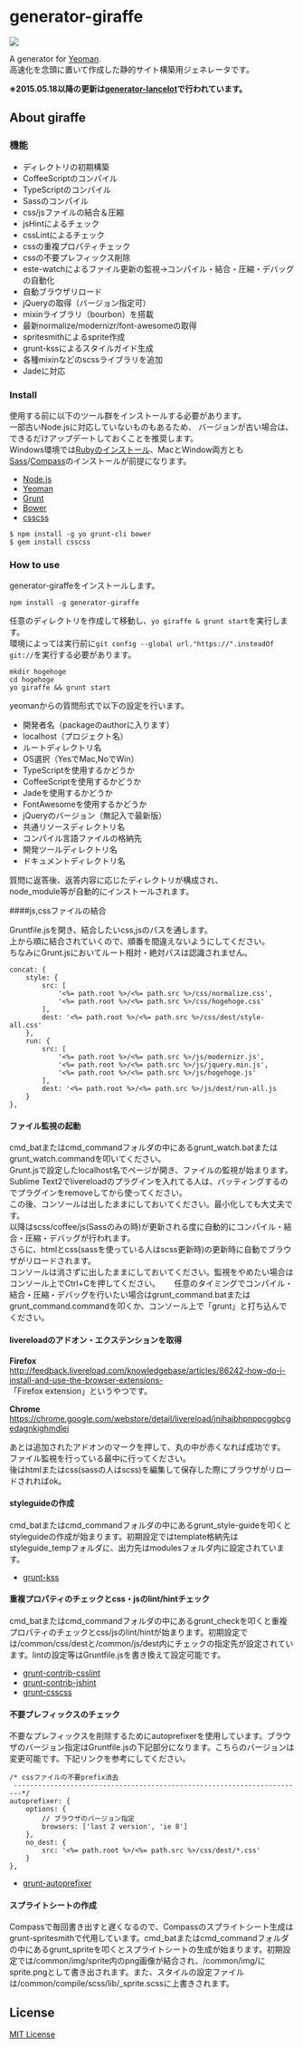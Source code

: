 # generator-giraffe

![](http://ones-locus-plus.sakura.ne.jp/giraffe2.jpg)

A generator for [Yeoman](http://yeoman.io).  
高速化を念頭に置いて作成した静的サイト構築用ジェネレータです。

**※2015.05.18以降の更新は[generator-lancelot](https://github.com/tsukasa-web/generator-lancelot)で行われています。**

## About giraffe

### 機能

* ディレクトリの初期構築
* CoffeeScriptのコンパイル
* TypeScriptのコンパイル
* Sassのコンパイル
* css/jsファイルの結合＆圧縮
* jsHintによるチェック
* cssLintによるチェック
* cssの重複プロパティチェック
* cssの不要プレフィックス削除
* este-watchによるファイル更新の監視→コンパイル・結合・圧縮・デバッグの自動化
* 自動ブラウザリロード
* jQueryの取得（バージョン指定可）
* mixinライブラリ（bourbon）を搭載
* 最新normalize/modernizr/font-awesomeの取得
* spritesmithによるsprite作成
* grunt-kssによるスタイルガイド生成
* 各種mixinなどのscssライブラリを追加
* Jadeに対応

### Install

使用する前に以下のツール群をインストールする必要があります。  
一部古いNode.jsに対応していないものもあるため、  バージョンが古い場合は、できるだけアップデートしておくことを推奨します。  
Windows環境では[Rubyのインストール](https://www.ruby-lang.org/ja/downloads/)、MacとWindow両方とも[Sass](http://sass-lang.com/install)/[Compass](http://compass-style.org/install/)のインストールが前提になります。

- [Node.js](http://nodejs.jp/)
- [Yeoman](http://yeoman.io/)
- [Grunt](http://gruntjs.com/)
- [Bower](http://bower.io/)
- [csscss](http://zmoazeni.github.io/csscss/)

```
$ npm install -g yo grunt-cli bower
$ gem install csscss
```

### How to use

generator-giraffeをインストールします。

	npm install -g generator-giraffe


任意のディレクトリを作成して移動し、```yo giraffe & grunt start```を実行します。  
環境によっては実行前に```git config --global url."https://".insteadOf git://```を実行する必要があります。

	mkdir hogehoge
	cd hogehoge
	yo giraffe && grunt start
	
yeomanからの質問形式で以下の設定を行います。

- 開発者名（packageのauthorに入ります）
- localhost（プロジェクト名）
- ルートディレクトリ名
- OS選択（YesでMac,NoでWin）
- TypeScriptを使用するかどうか
- CoffeeScriptを使用するかどうか
- Jadeを使用するかどうか
- FontAwesomeを使用するかどうか
- jQueryのバージョン（無記入で最新版）
- 共通リソースディレクトリ名
- コンパイル言語ファイルの格納先
- 開発ツールディレクトリ名
- ドキュメントディレクトリ名

質問に返答後、返答内容に応じたディレクトリが構成され、  
node_module等が自動的にインストールされます。

####js,cssファイルの結合

Gruntfile.jsを開き、結合したいcss,jsのパスを通します。  
上から順に結合されていくので、順番を間違えないようにしてください。  
ちなみにGrunt.jsにおいてルート相対・絶対パスは認識されません。   

    concat: {
    	style: {
    		src: [
    			'<%= path.root %>/<%= path.src %>/css/normalize.css',
    			'<%= path.root %>/<%= path.src %>/css/hogehoge.css'
    		],
    		dest: '<%= path.root %>/<%= path.src %>/css/dest/style-all.css'
    	},
    	run: {
    		src: [
    			'<%= path.root %>/<%= path.src %>/js/modernizr.js',
    			'<%= path.root %>/<%= path.src %>/js/jquery.min.js',
    			'<%= path.root %>/<%= path.src %>/js/hogehoge.js'
    		],
    		dest: '<%= path.root %>/<%= path.src %>/js/dest/run-all.js
    	}
    },


#### ファイル監視の起動

cmd_batまたはcmd_commandフォルダの中にあるgrunt_watch.batまたはgrunt_watch.commandを叩いてください。  
Grunt.jsで設定したlocalhost名でページが開き、ファイルの監視が始まります。
Sublime Text2でlivereloadのプラグインを入れてる人は、バッティングするのでプラグインをremoveしてから使ってください。  
この後、コンソールは出したままにしておいてください。最小化しても大丈夫です。  
以降はscss/coffee/js(Sassのみの時)が更新される度に自動的にコンパイル・結合・圧縮・デバッグが行われます。  
さらに、htmlとcss(sassを使っている人はscss更新時)の更新時に自動でブラウザがリロードされます。  
コンソールは消さずに出したままにしておいてください。監視をやめたい場合はコンソール上でCtrl+Cを押してください。　　
任意のタイミングでコンパイル・結合・圧縮・デバッグを行いたい場合はgrunt_command.batまたはgrunt_command.commandを叩くか、コンソール上で「grunt」と打ち込んでください。

#### livereloadのアドオン・エクステンションを取得

**Firefox**   
http://feedback.livereload.com/knowledgebase/articles/86242-how-do-i-install-and-use-the-browser-extensions-  
「Firefox extension」というやつです。  

**Chrome**  
https://chrome.google.com/webstore/detail/livereload/jnihajbhpnppcggbcgedagnkighmdlei  


あとは追加されたアドオンのマークを押して、丸の中が赤くなれば成功です。  
ファイル監視を行っている最中に行ってください。  
後はhtmlまたはcss(sassの人はscss)を編集して保存した際にブラウザがリロードされればok。

#### styleguideの作成

cmd_batまたはcmd_commandフォルダの中にあるgrunt_style-guideを叩くとstyleguideの作成が始まります。初期設定ではtemplate格納先はstyleguide_tempフォルダに、出力先はmodulesフォルダ内に設定されています。

- [grunt-kss](https://github.com/t32k/grunt-kss)

#### 重複プロパティのチェックとcss・jsのlint/hintチェック

cmd_batまたはcmd_commandフォルダの中にあるgrunt_checkを叩くと重複プロパティのチェックとcss/jsのlint/hintが始まります。初期設定では/common/css/destと/common/js/dest内にチェックの指定先が設定されています。lintの設定等はGruntfile.jsを書き換えて設定可能です。

- [grunt-contrib-csslint](https://github.com/gruntjs/grunt-contrib-csslint)
- [grunt-contrib-jshint](https://github.com/gruntjs/grunt-contrib-jshint)
- [grunt-csscss](https://github.com/peterkeating/grunt-csscss)

#### 不要プレフィックスのチェック

不要なプレフィックスを削除するためにautoprefixerを使用しています。ブラウザのバージョン指定はGruntfile.jsの下記部分になります。こちらのバージョンは変更可能です。下記リンクを参考にしてください。

	/* cssファイルの不要prefix消去
	 ------------------------------------------------------------------------*/
	autoprefixer: {
		options: {
			// ブラウザのバージョン指定
			browsers: ['last 2 version', 'ie 8']
		},
		no_dest: {
			src: '<%= path.root %>/<%= path.src %>/css/dest/*.css'
		}
	},

- [grunt-autoprefixer](https://github.com/nDmitry/grunt-autoprefixer)

#### スプライトシートの作成

Compassで毎回書き出すと遅くなるので、Compassのスプライトシート生成はgrunt-spritesmithで代用しています。cmd_batまたはcmd_commandフォルダの中にあるgrunt_spriteを叩くとスプライトシートの生成が始まります。初期設定では/common/img/sprite内のpng画像が結合され、/common/img/にsprite.pngとして書き出されます。また、スタイルの設定ファイルは/common/compile/scss/lib/_sprite.scssに上書きされます。

## License

[MIT License](http://en.wikipedia.org/wiki/MIT_License)

